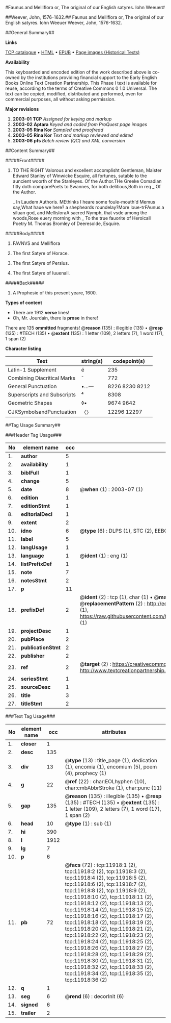 #Faunus and Melliflora or, The original of our English satyres. Iohn Weeuer#

##Weever, John, 1576-1632.##
Faunus and Melliflora or, The original of our English satyres. Iohn Weeuer
Weever, John, 1576-1632.

##General Summary##

**Links**

[TCP catalogue](http://www.ota.ox.ac.uk/tcp/)  • 
[HTML](http://tei.it.ox.ac.uk/tcp/Texts-HTML/free/A14/A14917.html)  • 
[EPUB](http://tei.it.ox.ac.uk/tcp/Texts-EPUB/free/A14/A14917.epub) • 
[Page images (Historical Texts)](https://data.historicaltexts.jisc.ac.uk/view?pubId=eebo-99846921e&pageId=eebo-99846921e-11918-1)

**Availability**

This keyboarded and encoded edition of the
	       work described above is co-owned by the institutions
	       providing financial support to the Early English Books
	       Online Text Creation Partnership. This Phase I text is
	       available for reuse, according to the terms of Creative
	       Commons 0 1.0 Universal. The text can be copied,
	       modified, distributed and performed, even for
	       commercial purposes, all without asking permission.

**Major revisions**

1. __2003-01__ __TCP__ *Assigned for keying and markup*
1. __2003-02__ __Aptara__ *Keyed and coded from ProQuest page images*
1. __2003-05__ __Rina Kor__ *Sampled and proofread*
1. __2003-05__ __Rina Kor__ *Text and markup reviewed and edited*
1. __2003-06__ __pfs__ *Batch review (QC) and XML conversion*

##Content Summary##

#####Front#####

1. TO THE RIGHT
Valorous and excellent accomplisht
Gentleman, Maister Edward Stanley
of Winwicke Esquire, all fortunes, sutable
to the auncient woorth of the
Stanleyes.
Of the Author.THe Greeke Comadian fitly doth comparePoets to Swannes, for both delitious,Both in req
    _ Of the Author.

    _ In Laudem Authoris.
MEthinks I heare some foule-mouth'd Memus say,What haue we here? a shepheards roundelay?More loue-trFAunus a siluan god, and MellisloraA sacred Nymph, that vsde among the woods,Rose euery morning with
    _ To the true fauorite of Heroicall Poetry M. Thomas Bromley
of Deeresolde, Esquire.

#####Body#####

1. FAVNVS
and Melliflora

1. The first Satyre of Horace.

1. The first Satyre of
Persius.

1. The first Satyre of
Iuuenall.

#####Back#####

1. A Prophesie of this present
yeare, 1600.

**Types of content**

  * There are 1912 **verse** lines!
  * Oh, Mr. Jourdain, there is **prose** in there!

There are 135 **ommitted** fragments! 
 @__reason__ (135) : illegible (135)  •  @__resp__ (135) : #TECH (135)  •  @__extent__ (135) : 1 letter (109), 2 letters (7), 1 word (17), 1 span (2)

**Character listing**


|Text|string(s)|codepoint(s)|
|---|---|---|
|Latin-1 Supplement|ë|235|
|Combining             Diacritical Marks|̄|772|
|General Punctuation|•…—|8226 8230 8212|
|Superscripts             and Subscripts|⁴|8308|
|Geometric Shapes|◊▪|9674 9642|
|CJKSymbolsandPunctuation|〈〉|12296 12297|

##Tag Usage Summary##

###Header Tag Usage###

|No|element name|occ|attributes|
|---|---|---|---|
|1.|__author__|5||
|2.|__availability__|1||
|3.|__biblFull__|1||
|4.|__change__|5||
|5.|__date__|8| @__when__ (1) : 2003-07 (1)|
|6.|__edition__|1||
|7.|__editionStmt__|1||
|8.|__editorialDecl__|1||
|9.|__extent__|2||
|10.|__idno__|6| @__type__ (6) : DLPS (1), STC (2), EEBO-CITATION (1), PROQUEST (1), VID (1)|
|11.|__label__|5||
|12.|__langUsage__|1||
|13.|__language__|1| @__ident__ (1) : eng (1)|
|14.|__listPrefixDef__|1||
|15.|__note__|7||
|16.|__notesStmt__|2||
|17.|__p__|11||
|18.|__prefixDef__|2| @__ident__ (2) : tcp (1), char (1)  •  @__matchPattern__ (2) : ([0-9\-]+):([0-9IVX]+) (1), (.+) (1)  •  @__replacementPattern__ (2) : http://eebo.chadwyck.com/downloadtiff?vid=$1&page=$2 (1), https://raw.githubusercontent.com/textcreationpartnership/Texts/master/tcpchars.xml#$1 (1)|
|19.|__projectDesc__|1||
|20.|__pubPlace__|2||
|21.|__publicationStmt__|2||
|22.|__publisher__|2||
|23.|__ref__|2| @__target__ (2) : https://creativecommons.org/publicdomain/zero/1.0/ (1), http://www.textcreationpartnership.org/docs/. (1)|
|24.|__seriesStmt__|1||
|25.|__sourceDesc__|1||
|26.|__title__|3||
|27.|__titleStmt__|2||


###Text Tag Usage###

|No|element name|occ|attributes|
|---|---|---|---|
|1.|__closer__|1||
|2.|__desc__|135||
|3.|__div__|13| @__type__ (13) : title_page (1), dedication (1), encomia (1), encomium (5), poem (4), prophecy (1)|
|4.|__g__|22| @__ref__ (22) : char:EOLhyphen (10), char:cmbAbbrStroke (1), char:punc (11)|
|5.|__gap__|135| @__reason__ (135) : illegible (135)  •  @__resp__ (135) : #TECH (135)  •  @__extent__ (135) : 1 letter (109), 2 letters (7), 1 word (17), 1 span (2)|
|6.|__head__|10| @__type__ (1) : sub (1)|
|7.|__hi__|390||
|8.|__l__|1912||
|9.|__lg__|7||
|10.|__p__|6||
|11.|__pb__|72| @__facs__ (72) : tcp:11918:1 (2), tcp:11918:2 (2), tcp:11918:3 (2), tcp:11918:4 (2), tcp:11918:5 (2), tcp:11918:6 (2), tcp:11918:7 (2), tcp:11918:8 (2), tcp:11918:9 (2), tcp:11918:10 (2), tcp:11918:11 (2), tcp:11918:12 (2), tcp:11918:13 (2), tcp:11918:14 (2), tcp:11918:15 (2), tcp:11918:16 (2), tcp:11918:17 (2), tcp:11918:18 (2), tcp:11918:19 (2), tcp:11918:20 (2), tcp:11918:21 (2), tcp:11918:22 (2), tcp:11918:23 (2), tcp:11918:24 (2), tcp:11918:25 (2), tcp:11918:26 (2), tcp:11918:27 (2), tcp:11918:28 (2), tcp:11918:29 (2), tcp:11918:30 (2), tcp:11918:31 (2), tcp:11918:32 (2), tcp:11918:33 (2), tcp:11918:34 (2), tcp:11918:35 (2), tcp:11918:36 (2)|
|12.|__q__|1||
|13.|__seg__|6| @__rend__ (6) : decorInit (6)|
|14.|__signed__|6||
|15.|__trailer__|2||
